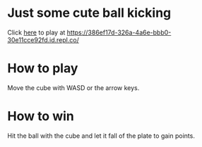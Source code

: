 # Just some cute ball kicking
Click [here](https://386ef17d-326a-4a6e-bbb0-30e11cce92fd.id.repl.co/) to play at https://386ef17d-326a-4a6e-bbb0-30e11cce92fd.id.repl.co/

# How to play
Move the cube with WASD or the arrow keys.

# How to win
Hit the ball with the cube and let it fall of the plate to gain points.
